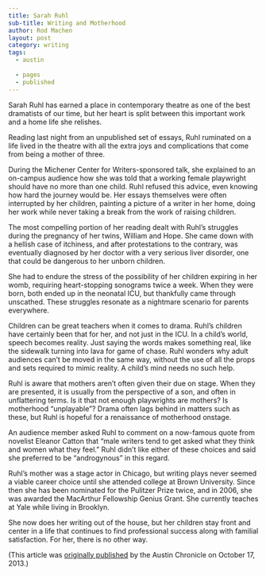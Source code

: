 ```yaml
---
title: Sarah Ruhl
sub-title: Writing and Motherhood
author: Rod Machen
layout: post
category: writing
tags:
  - austin
  
  - pages
  - published
---
```



<p dir="ltr">
  Sarah Ruhl has earned a place in contemporary theatre as one of the best dramatists of our time, but her heart is split between this important work and a home life she relishes.
</p>

<p dir="ltr">
  Reading last night from an unpublished set of essays, Ruhl ruminated on a life lived in the theatre with all the extra joys and complications that come from being a mother of three.<!--more-->
</p>

<p dir="ltr">
  During the Michener Center for Writers-sponsored talk, she explained to an on-campus audience how she was told that a working female playwright should have no more than one child. Ruhl refused this advice, even knowing how hard the journey would be. Her essays themselves were often interrupted by her children, painting a picture of a writer in her home, doing her work while never taking a break from the work of raising children.
</p>

<p dir="ltr">
  The most compelling portion of her reading dealt with Ruhl’s struggles during the pregnancy of her twins, William and Hope. She came down with a hellish case of itchiness, and after protestations to the contrary, was eventually diagnosed by her doctor with a very serious liver disorder, one that could be dangerous to her unborn children.
</p>

<p dir="ltr">
  She had to endure the stress of the possibility of her children expiring in her womb, requiring heart-stopping sonograms twice a week. When they were born, both ended up in the neonatal ICU, but thankfully came through unscathed. These struggles resonate as a nightmare scenario for parents everywhere.
</p>

<p dir="ltr">
  Children can be great teachers when it comes to drama. Ruhl’s children have certainly been that for her, and not just in the ICU. In a child’s world, speech becomes reality. Just saying the words makes something real, like the sidewalk turning into lava for game of chase. Ruhl wonders why adult audiences can’t be moved in the same way, without the use of all the props and sets required to mimic reality. A child’s mind needs no such help.
</p>

<p dir="ltr">
  Ruhl is aware that mothers aren’t often given their due on stage. When they are presented, it is usually from the perspective of a son, and often in unflattering terms. Is it that not enough playwrights are mothers? Is motherhood “unplayable”? Drama often lags behind in matters such as these, but Ruhl is hopeful for a renaissance of motherhood onstage.
</p>

<p dir="ltr">
  An audience member asked Ruhl to comment on a now-famous quote from novelist Eleanor Catton that “male writers tend to get asked what they think and women what they feel.&#8221; Ruhl didn’t like either of these choices and said she preferred to be “androgynous” in this regard.
</p>

<p dir="ltr">
  Ruhl’s mother was a stage actor in Chicago, but writing plays never seemed a viable career choice until she attended college at Brown University. Since then she has been nominated for the Pulitzer Prize twice, and in 2006, she was awarded the MacArthur Fellowship Genius Grant. She currently teaches at Yale while living in Brooklyn.
</p>

<p dir="ltr">
  She now does her writing out of the house, but her children stay front and center in a life that continues to find professional success along with familial satisfaction. For her, there is no other way.
</p>

(This article was <a href="http://www.austinchronicle.com/daily/books/2013-10-17/sarah-ruhl-talks-writing-and-motherhood/" target="_blank">originally published</a> by the Austin Chronicle on October 17, 2013.)